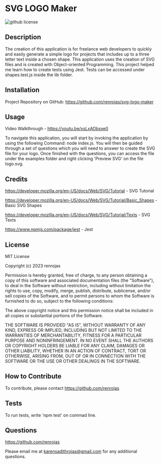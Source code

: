 # SVG LOGO Maker

![github license](https://img.shields.io/badge/License-MIT-yellowgreen.svg)

## Description
The creation of this application is for freelance web developers to quickly and easily generate a simple logo for projects that includes up to a three letter text inside a chosen shape. This application uses the creation of SVG files and is created with Object-oriented Programming. This project helped me learn how to create tests using Jest. Tests can be accessed under shapes.test.js inside the lib folder.

## Installation
Project Repository on GitHub: https://github.com/renrojas/svg-logo-maker

## Usage

Video Walkthrough - https://youtu.be/xsLxAObsxe0

To navigate this application, you will start by invoking the application by using the following Command: node index.js. You will then be guided through a set of questions which you will need to answer to create the SVG file for your logo. Once finished with the questions, you can access the file under the examples folder and right clicking 'Preview SVG' on the file logo.svg.

## Credits

https://developer.mozilla.org/en-US/docs/Web/SVG/Tutorial - SVG Tutorial

https://developer.mozilla.org/en-US/docs/Web/SVG/Tutorial/Basic_Shapes - Basic SVG Shapes

https://developer.mozilla.org/en-US/docs/Web/SVG/Tutorial/Texts - SVG Texts

https://www.npmjs.com/package/jest - Jest


## License
MIT License

Copyright (c) 2023 renrojas

Permission is hereby granted, free of charge, to any person obtaining a copy
of this software and associated documentation files (the "Software"), to deal
in the Software without restriction, including without limitation the rights
to use, copy, modify, merge, publish, distribute, sublicense, and/or sell
copies of the Software, and to permit persons to whom the Software is
furnished to do so, subject to the following conditions:

The above copyright notice and this permission notice shall be included in all
copies or substantial portions of the Software.

THE SOFTWARE IS PROVIDED "AS IS", WITHOUT WARRANTY OF ANY KIND, EXPRESS OR
IMPLIED, INCLUDING BUT NOT LIMITED TO THE WARRANTIES OF MERCHANTABILITY,
FITNESS FOR A PARTICULAR PURPOSE AND NONINFRINGEMENT. IN NO EVENT SHALL THE
AUTHORS OR COPYRIGHT HOLDERS BE LIABLE FOR ANY CLAIM, DAMAGES OR OTHER
LIABILITY, WHETHER IN AN ACTION OF CONTRACT, TORT OR OTHERWISE, ARISING FROM,
OUT OF OR IN CONNECTION WITH THE SOFTWARE OR THE USE OR OTHER DEALINGS IN THE
SOFTWARE.


## How to Contribute
To contribute, please contact https://github.com/renrojas

## Tests
To run tests, write 'npm test' on commad line.

## Questions
https://github.com/renrojas

Please email me at <karensadithrojas@gmail.com> for any additional questions.